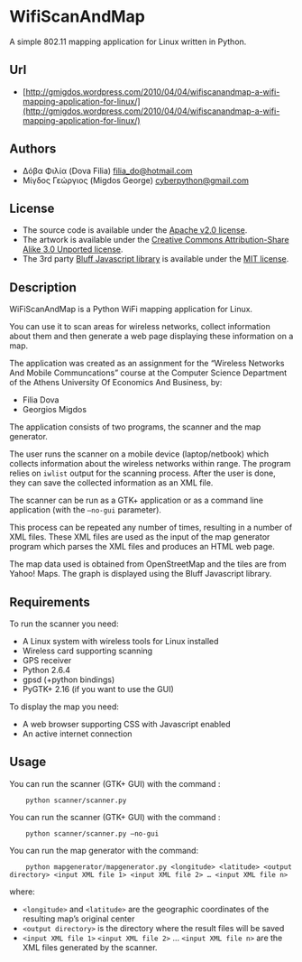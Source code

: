 WifiScanAndMap
==============

A simple 802.11 mapping application for Linux written in Python.

Url
---

* [http://gmigdos.wordpress.com/2010/04/04/wifiscanandmap-a-wifi-mapping-application-for-linux/](http://gmigdos.wordpress.com/2010/04/04/wifiscanandmap-a-wifi-mapping-application-for-linux/)

Authors
-------

* Δόβα Φιλία (Dova Filia) <filia_do@hotmail.com>
* Μίγδος Γεώργιος (Migdos George) <cyberpython@gmail.com>

License
-------

* The source code is available under the [Apache v2.0 license](http://www.apache.org/licenses/LICENSE-2.0.html).
* The artwork is available under the [Creative Commons Attribution-Share Alike 3.0 Unported license](http://creativecommons.org/licenses/by-sa/3.0/).
* The 3rd party [Bluff Javascript library](http://bluff.jcoglan.com/) is available under the [MIT license](http://www.opensource.org/licenses/mit-license.php).

Description
-----------

WiFiScanAndMap is a Python WiFi mapping application for Linux.

You can use it to scan areas for wireless networks, collect information about them and then generate a web page displaying these information on a map.


The application was created as an assignment for the “Wireless Networks And Mobile Communcations” course at the Computer Science Department of the Athens University Of Economics And Business, by:

* Filia Dova
* Georgios Migdos


The application consists of two programs, the scanner and the map generator.

The user runs the scanner on a mobile device (laptop/netbook) which collects information about the wireless networks within range. The program relies on `iwlist` output for the scanning process. After the user is done, they can save the collected information as an XML file.

The scanner can be run as a GTK+ application or as a command line application (with the `–no-gui` parameter).

This process can be repeated any number of times, resulting in a number of XML files. These XML files are used as the input of the map generator program which parses the XML files and produces an HTML web page.



The map data used is obtained from OpenStreetMap and the tiles are from Yahoo! Maps. The graph is displayed using the Bluff Javascript library.



Requirements
------------

To run the scanner you need:

* A Linux system with wireless tools for Linux installed
* Wireless card supporting scanning
* GPS receiver
* Python 2.6.4
* gpsd (+python bindings)
* PyGTK+ 2.16 (if you want to use the GUI)

To display the map you need:

* A web browser supporting CSS with Javascript enabled
* An active internet connection
	

Usage
-----

You can run the scanner (GTK+ GUI) with the command :

        python scanner/scanner.py

You can run the scanner (GTK+ GUI) with the command :

        python scanner/scanner.py –no-gui

You can run the map generator with the command:

        python mapgenerator/mapgenerator.py <longitude> <latitude> <output directory> <input XML file 1> <input XML file 2> … <input XML file n>

where:

* `<longitude>` and `<latitude>` are the geographic coordinates of the resulting map’s original center
* `<output directory>` is the directory where the result files will be saved
* `<input XML file 1>` `<input XML file 2>` … `<input XML file n>` are the XML files generated by the scanner.

